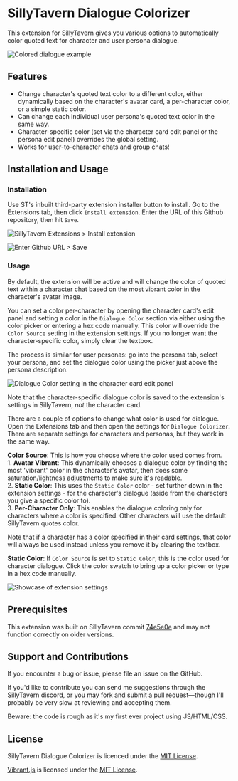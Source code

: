 # SillyTavern Dialogue Colorizer

This extension for SillyTavern gives you various options to automatically color quoted text for character and user persona dialogue.

![Colored dialogue example](https://github.com/XanadusWorks/SillyTavern-Dialogue-Colorizer/assets/72997068/75aac07c-34e8-4f66-a4b5-5c9be415fbb6)


## Features

- Change character's quoted text color to a different color, either dynamically based on the character's avatar card, a per-character color, or a simple static color.
- Can change each individual user persona's quoted text color in the same way.
- Character-specific color (set via the character card edit panel or the persona edit panel) overrides the global setting.
- Works for user-to-character chats and group chats!

## Installation and Usage

### Installation

Use ST's inbuilt third-party extension installer button to install. Go to the Extensions tab, then click `Install extension`. Enter the URL of this Github repository, then hit `Save`.

![SillyTavern Extensions > Install extension](https://github.com/XanadusWorks/SillyTavern-Dialogue-Colorizer/assets/72997068/5e3c1537-18c3-4758-9159-446c2b3b52b9)

![Enter Github URL > Save](https://github.com/XanadusWorks/SillyTavern-Dialogue-Colorizer/assets/72997068/83127307-c861-4684-a075-401df5870a18)


### Usage

By default, the extension will be active and will change the color of quoted text within a character chat based on the most vibrant color in the character's avatar image.

You can set a color per-character by opening the character card's edit panel and setting a color in the `Dialogue Color` section via either using the color picker or entering a hex code manually. This color will override the `Color Source` setting in the extension settings. If you no longer want the character-specific color, simply clear the textbox.

The process is similar for user personas: go into the persona tab, select your persona, and set the dialogue color using the picker just above the persona description.

![Dialogue Color setting in the character card edit panel](https://github.com/XanadusWorks/SillyTavern-Dialogue-Colorizer/assets/72997068/d2fdf104-be8e-4a4b-a90e-9bb6719bb6e7)


Note that the character-specific dialogue color is saved to the extension's settings in SillyTavern, *not* the character card.

There are a couple of options to change what color is used for dialogue. Open the Extensions tab and then open the settings for `Dialogue Colorizer`. There are separate settings for characters and personas, but they work in the same way.

**Color Source**: This is how you choose where the color used comes from.  
    1. **Avatar Vibrant**: This dynamically chooses a dialogue color by finding the most 'vibrant' color in the character's avatar, then does some saturation/lightness adjustments to make sure it's readable.  
    2. **Static Color**: This uses the `Static Color` color - set further down in the extension settings - for the character's dialogue (aside from the characters you give a specific color to).  
    3. **Per-Character Only**: This enables the dialogue coloring only for characters where a color is specified. Other characters will use the default SillyTavern quotes color.  

Note that if a character has a color specified in their card settings, that color will always be used instead unless you remove it by clearing the textbox.

**Static Color**: If `Color Source` is set to `Static Color`, this is the color used for character dialogue. Click the color swatch to bring up a color picker or type in a hex code manually.

![Showcase of extension settings](https://github.com/XanadusWorks/SillyTavern-Dialogue-Colorizer/assets/72997068/8c5e1375-3bb2-4070-987d-160bc2811a31)



## Prerequisites

This extension was built on SillyTavern commit [74e5e0e](https://github.com/SillyTavern/SillyTavern/commit/74e5e0e4c0f800651fea7c57604158f552435393) and may not function correctly on older versions.

## Support and Contributions

If you encounter a bug or issue, please file an issue on the GitHub. 

If you'd like to contribute you can send me suggestions through the SillyTavern discord, or you may fork and submit a pull request—though I'll probably be very slow at reviewing and accepting them.  

Beware: the code is rough as it's my first ever project using JS/HTML/CSS.

## License

SillyTavern Dialogue Colorizer is licenced under the [MIT License](./LICENSE).

[Vibrant.js](https://github.com/jariz/vibrant.js/) is licensed under the [MIT License](./LICENSE).
